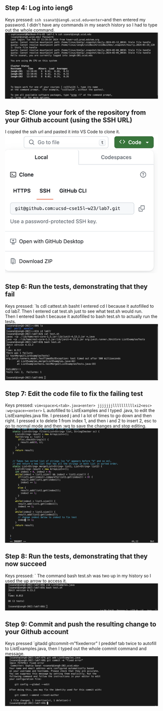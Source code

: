 ## Step 4: Log into ieng6
Keys pressed: `ssh ssanat@ieng6.ucsd.edu<enter>`and then entered my password.
I didn't have any commands in my search history so I had to type out the whole command.
![Image](lab4ss4.png)
## Step 5: Clone your fork of the repository from your Github account (using the SSH URL)
I copied the ssh url and pasted it into VS Code to clone it.
![Image](lab4ss5.png)
## Step 6: Run the tests, demonstrating that they fail
Keys pressed: `ls<enter> cd<space>l<tab><enter> cat<space>test.sh<enter> bash<space>t<tab><enter>
I entered cd l<tab> because it autofilled to cd lab7. Then I entered cat test.sh just to see what test.sh would run.  
Then I entered bash t<tab> because it autofilled to bash test.sh to actually run the tests.
![Image](lab4ss6.png)
## Step 7: Edit the code file to fix the failing test
Keys pressed: `vim<space>L<tab>.java<enter> jjjjjjjllllllllllxi2<esc> :wq<space><enter>`
L<tab> autofilled to ListExamples and I typed .java, to edit the ListExamples.java file. I pressed j and l a lot of times to go down and then right. I pressed x to delete 1 from index 1, and then i and 2 to insert 2, esc to go to normal mode and then :wq<space><enter> to save the changes and stop editing. 
![Image](lab4ss7.png)
## Step 8: Run the tests, demonstrating that they now succeed
Keys pressed: `<up><up><enter>
The command bash test.sh was two up in my history so I used the up arrow to access it. 
![Image](lab4ss8.png)
## Step 9: Commit and push the resulting change to your Github account 
Keys pressed `git<space>add<tab><tab><enter> git<space>commit<space>-m<space>"fixed<space>error"<enter>
I preddef tab twice to autofill to ListExamples.java, then I typed out the whole commit command and message.
![Image](lab4ss9.png)
